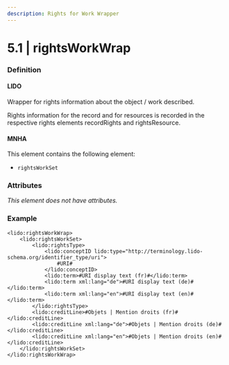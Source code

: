 ```yaml
---
description: Rights for Work Wrapper
---
```


# 5.1 \| rightsWorkWrap

### Definition

#### LIDO

Wrapper for rights information about the object / work described.

Rights information for the record and for resources is recorded in the respective rights elements recordRights and rightsResource.

#### MNHA

This element contains the following element:

* `rightsWorkSet`

### Attributes

_This element does not have attributes._

### Example

```markup
<lido:rightsWorkWrap>
    <lido:rightsWorkSet>
        <lido:rightsType>
            <lido:conceptID lido:type="http://terminology.lido-schema.org/identifier_type/uri">
                #URI#
            </lido:conceptID>
            <lido:term>#URI display text (fr)#</lido:term>
            <lido:term xml:lang="de">#URI display text (de)#</lido:term>
            <lido:term xml:lang="en">#URI display text (en)#</lido:term>
        </lido:rightsType>
        <lido:creditLine>#Objets | Mention droits (fr)#</lido:creditLine>
        <lido:creditLine xml:lang="de">#Objets | Mention droits (de)#</lido:creditLine>
        <lido:creditLine xml:lang="en">#Objets | Mention droits (en)#</lido:creditLine>
    </lido:rightsWorkSet>
</lido:rightsWorkWrap>
```



